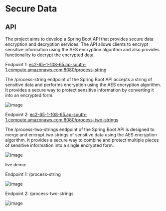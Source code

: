 # Secure Data

## API
The project aims to develop a Spring Boot API that provides secure data encryption and decryption services. The API allows clients to encrypt sensitive information using the AES encryption algorithm and also provides functionality to decrypt the encrypted data.

Endpoint 1: [ec2-65-1-108-65.ap-south-1.compute.amazonaws.com:8080/process-string](url)

The /process-string endpoint of the Spring Boot API accepts a string of sensitive data and performs encryption using the AES encryption algorithm. It provides a secure way to protect sensitive information by converting it into an encrypted form.

![image](https://github.com/yogendradevil/Rest-API-for-split-data-encryption-and-decryption/assets/81254268/dd889e6f-98d0-46a0-8fd9-79e866bdcfdc)

Endpoint 2: [ec2-65-1-108-65.ap-south-1.compute.amazonaws.com:8080/process-two-strings](url)

The /process-two-strings endpoint of the Spring Boot API is designed to merge and encrypt two strings of sensitive data using the AES encryption algorithm. It provides a secure way to combine and protect multiple pieces of sensitive information into a single encrypted form.

![image](https://github.com/yogendradevil/Rest-API-for-split-data-encryption-and-decryption/assets/81254268/0d4fc2fc-15b4-4a70-ac29-6a9f7e8247e1)

live demo:

Endpoint 1: /process-string

![image](https://github.com/yogendradevil/Rest-API-for-split-data-encryption-and-decryption/assets/81254268/d497e014-fde6-4254-84ff-2aa899038955)

Endpoint 2: /process-two-strings

![image](https://github.com/yogendradevil/Rest-API-for-split-data-encryption-and-decryption/assets/81254268/44272666-3a85-49b9-bc13-3fa9f953f4ad)


